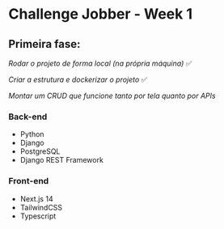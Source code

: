# Challenge Jobber - Week 1

## Primeira fase:

_Rodar o projeto de forma local (na própria máquina)_ ✅

_Criar a estrutura e dockerizar o projeto_ ✅

_Montar um CRUD que funcione tanto por tela quanto por APIs_ 


### Back-end

* Python
* Django
* PostgreSQL
* Django REST Framework

### Front-end

* Next.js 14
* TailwindCSS
* Typescript